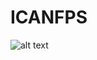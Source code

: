 # ICANFPS

![alt text]([http://url/to/img.png](https://media.discordapp.net/attachments/1069322664545636392/1071100720130031666/brutal-john-doom-duke-nukem-crypto-mining.jpg?width=900&height=506))
